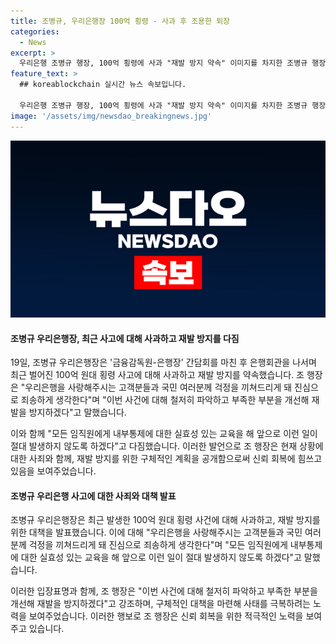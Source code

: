 ```yaml
---
title: 조병규, 우리은행장 100억 횡령 - 사과 후 조용한 퇴장
categories:
  - News
excerpt: >
  우리은행 조병규 행장, 100억 횡령에 사과 "재발 방지 약속" 이미지를 차지한 조병규 행장이 19일 간담회 후 은행회관을 나섰다. 최근 벌어진 100억 원대 횡령 사고에 대해 사과하고, 재발 방지를 약속했다. "고객과 국민께 진심으로 죄송하다"며 "내부통제 교육을 강화하고 재발을 막겠다"고 말했다. 이에 대해 사람들은 이목을 끌고 있다.
feature_text: >
  ## koreablockchain 실시간 뉴스 속보입니다.

  우리은행 조병규 행장, 100억 횡령에 사과 "재발 방지 약속" 이미지를 차지한 조병규 행장이 19일 간담회 후 은행회관을 나섰다. 최근 벌어진 100억 원대 횡령 사고에 대해 사과하고, 재발 방지를 약속했다. "고객과 국민께 진심으로 죄송하다"며 "내부통제 교육을 강화하고 재발을 막겠다"고 말했다. 이에 대해 사람들은 이목을 끌고 있다.
image: '/assets/img/newsdao_breakingnews.jpg'
---
```


<p><img src="/assets/img/newsdao_breakingnews.jpg" alt="koreablockchain 속보" /></p>

<h4>조병규 우리은행장, 최근 사고에 대해 사과하고 재발 방지를 다짐</h4>

<p>19일, 조병규 우리은행장은 '금융감독원-은행장' 간담회를 마친 후 은행회관을 나서며 최근 벌어진 100억 원대 횡령 사고에 대해 사과하고 재발 방지를 약속했습니다. 조 행장은 "우리은행을 사랑해주시는 고객분들과 국민 여러분께 걱정을 끼쳐드리게 돼 진심으로 죄송하게 생각한다"며 "이번 사건에 대해 철저히 파악하고 부족한 부분을 개선해 재발을 방지하겠다"고 말했습니다.</p>

<p>이와 함께 "모든 임직원에게 내부통제에 대한 실효성 있는 교육을 해 앞으로 이런 일이 절대 발생하지 않도록 하겠다"고 다짐했습니다. 이러한 발언으로 조 행장은 현재 상황에 대한 사죄와 함께, 재발 방지를 위한 구체적인 계획을 공개함으로써 신뢰 회복에 힘쓰고 있음을 보여주었습니다.</p>

<h4>조병규 우리은행 사고에 대한 사죄와 대책 발표</h4>

<p>조병규 우리은행장은 최근 발생한 100억 원대 횡령 사건에 대해 사과하고, 재발 방지를 위한 대책을 발표했습니다. 이에 대해 "우리은행을 사랑해주시는 고객분들과 국민 여러분께 걱정을 끼쳐드리게 돼 진심으로 죄송하게 생각한다"며 "모든 임직원에게 내부통제에 대한 실효성 있는 교육을 해 앞으로 이런 일이 절대 발생하지 않도록 하겠다"고 말했습니다.</p>

<p>이러한 입장표명과 함께, 조 행장은 "이번 사건에 대해 철저히 파악하고 부족한 부분을 개선해 재발을 방지하겠다"고 강조하며, 구체적인 대책을 마련해 사태를 극복하려는 노력을 보여주었습니다. 이러한 행보로 조 행장은 신뢰 회복을 위한 적극적인 노력을 보여주고 있습니다.</p>

